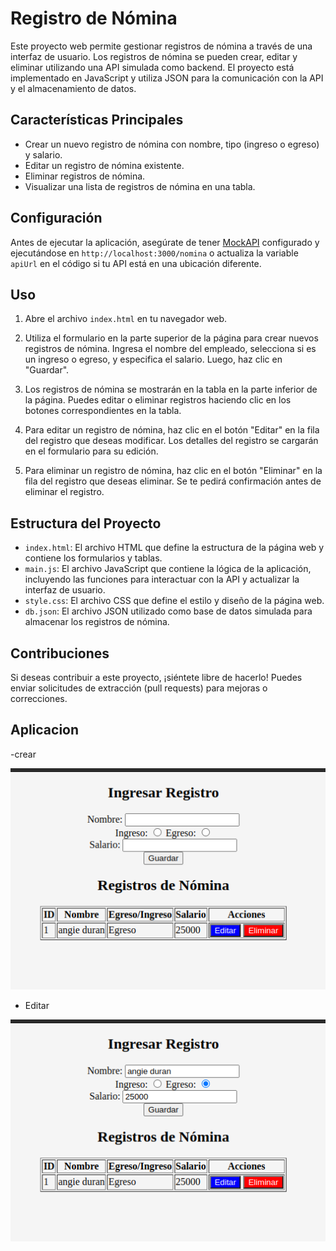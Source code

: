 # Registro de Nómina

Este proyecto web permite gestionar registros de nómina a través de una interfaz de usuario. Los registros de nómina se pueden crear, editar y eliminar utilizando una API simulada como backend. El proyecto está implementado en JavaScript y utiliza JSON para la comunicación con la API y el almacenamiento de datos.

## Características Principales

- Crear un nuevo registro de nómina con nombre, tipo (ingreso o egreso) y salario.
- Editar un registro de nómina existente.
- Eliminar registros de nómina.
- Visualizar una lista de registros de nómina en una tabla.

## Configuración

Antes de ejecutar la aplicación, asegúrate de tener [MockAPI](https://github.com/typicode/json-server) configurado y ejecutándose en `http://localhost:3000/nomina` o actualiza la variable `apiUrl` en el código si tu API está en una ubicación diferente.

## Uso

1. Abre el archivo `index.html` en tu navegador web.

2. Utiliza el formulario en la parte superior de la página para crear nuevos registros de nómina. Ingresa el nombre del empleado, selecciona si es un ingreso o egreso, y especifica el salario. Luego, haz clic en "Guardar".

3. Los registros de nómina se mostrarán en la tabla en la parte inferior de la página. Puedes editar o eliminar registros haciendo clic en los botones correspondientes en la tabla.

4. Para editar un registro de nómina, haz clic en el botón "Editar" en la fila del registro que deseas modificar. Los detalles del registro se cargarán en el formulario para su edición.

5. Para eliminar un registro de nómina, haz clic en el botón "Eliminar" en la fila del registro que deseas eliminar. Se te pedirá confirmación antes de eliminar el registro.

## Estructura del Proyecto

- `index.html`: El archivo HTML que define la estructura de la página web y contiene los formularios y tablas.
- `main.js`: El archivo JavaScript que contiene la lógica de la aplicación, incluyendo las funciones para interactuar con la API y actualizar la interfaz de usuario.
- `style.css`: El archivo CSS que define el estilo y diseño de la página web.
- `db.json`: El archivo JSON utilizado como base de datos simulada para almacenar los registros de nómina.

## Contribuciones

Si deseas contribuir a este proyecto, ¡siéntete libre de hacerlo! Puedes enviar solicitudes de extracción (pull requests) para mejoras o correcciones.



## Aplicacion

-crear 

![Alt text](image-1.png)

- Editar 

![Alt text](image.png)


